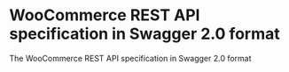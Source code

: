 # WooCommerce REST API specification in Swagger 2.0 format
The WooCommerce REST API specification in Swagger 2.0 format
